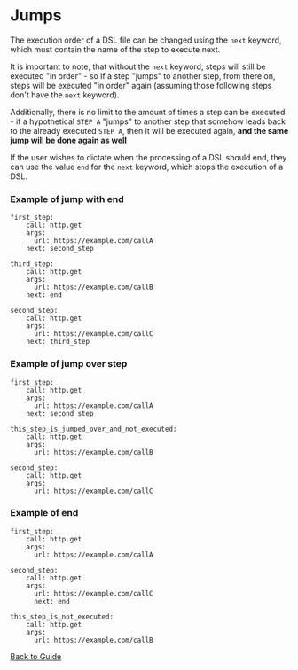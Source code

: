 # Jumps

The execution order of a DSL file can be changed using the `next` keyword, which must contain the name of the step to execute next. 

It is important to note, that without the `next` keyword, steps will still be executed "in order" - so if a step "jumps" to another step, from there on, steps will be executed 
"in order" again (assuming those following steps don't have the `next` keyword). 

Additionally, there is no limit to the amount of times a step can be executed - if a hypothetical `STEP A` "jumps" to another step that somehow leads back to 
the already executed `STEP A`, then it will be executed again, **and the same jump will be done again as well**

If the user wishes to dictate when the processing of a DSL should end, they can use the value `end` for the `next` keyword, which stops the execution of a DSL.

### Example of jump with end
```
first_step:
    call: http.get
    args:
      url: https://example.com/callA
    next: second_step
  
third_step:
    call: http.get
    args:
      url: https://example.com/callB
    next: end

second_step:
    call: http.get
    args:
      url: https://example.com/callC
    next: third_step
```
### Example of jump over step
```
first_step:
    call: http.get
    args:
      url: https://example.com/callA
    next: second_step
  
this_step_is_jumped_over_and_not_executed:
    call: http.get
    args:
      url: https://example.com/callB

second_step:
    call: http.get
    args:
      url: https://example.com/callC
```
### Example of end
```
first_step:
    call: http.get
    args:
      url: https://example.com/callA
  
second_step:
    call: http.get
    args:
      url: https://example.com/callC
      next: end
  
this_step_is_not_executed:
    call: http.get
    args:
      url: https://example.com/callB
```
[Back to Guide](../GUIDE.md#Writing-DSL-files)
